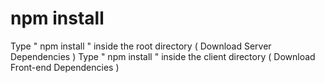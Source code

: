 # npm install
Type " npm install " inside the root directory ( Download Server Dependencies )
Type " npm install " inside the client directory ( Download Front-end Dependencies )